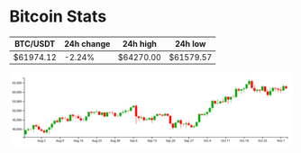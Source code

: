 # Bitcoin Stats

BTC/USDT|24h change|24h high|24h low|
|---|---|---|---|
|$61974.12|-2.24%|$64270.00|$61579.57|

<img src="./chart.svg">
